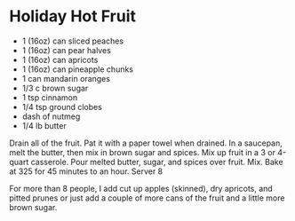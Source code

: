 Holiday Hot Fruit
=================

* 1 (16oz) can sliced peaches
* 1 (16oz) can pear halves
* 1 (16oz) can apricots
* 1 (16oz) can pineapple chunks
* 1 can mandarin oranges
* 1/3 c brown sugar
* 1 tsp cinnamon
* 1/4 tsp ground clobes
* dash of nutmeg
* 1/4 lb butter

Drain all of the fruit. Pat it with a paper towel when drained. In a saucepan, melt the butter, then mix in brown sugar and spices. Mix up fruit in a 3 or 4-quart casserole. Pour melted butter, sugar, and spices over fruit. Mix. Bake at 325 for 45 minutes to an hour. Server 8

For more than 8 people, I add cut up apples (skinned), dry apricots, and pitted prunes or just add a couple of more cans of the fruit and a little more brown sugar.